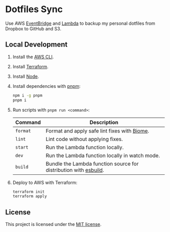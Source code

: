 # Dotfiles Sync

Use AWS [EventBridge](https://aws.amazon.com/eventbridge/) and [Lambda](https://aws.amazon.com/lambda/) to backup my personal dotfiles from Dropbox to GitHub and S3.

## Local Development

1. Install the [AWS CLI](https://docs.aws.amazon.com/cli/latest/userguide/getting-started-install.html).

2. Install [Terraform](https://developer.hashicorp.com/terraform/tutorials/aws-get-started/install-cli).

3. Install [Node](https://nodejs.org/en/learn/getting-started/how-to-install-nodejs).

4. Install dependencies with [pnpm](https://pnpm.io/):

    ```bash
    npm i -g pnpm
    pnpm i
    ```

5. Run scripts with `pnpm run <command>`:

    |Command|Description|
    |---|---|
    |`format`|Format and apply safe lint fixes with [Biome](https://biomejs.dev/).|
    |`lint`|Lint code without applying fixes.
    |`start`|Run the Lambda function locally.|
    |`dev`|Run the Lambda function locally in watch mode.|
    |`build`|Bundle the Lambda function source for distribution with [esbuild](https://esbuild.github.io/).|

6. Deploy to AWS with Terraform:

    ```bash
    terraform init
    terraform apply
    ```

## License

This project is licensed under the [MIT license](https://opensource.org/license/mit/).
